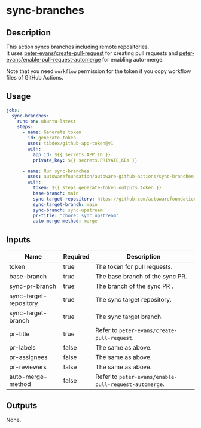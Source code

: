 # sync-branches

## Description

This action syncs branches including remote repositories.  
It uses [peter-evans/create-pull-request](https://github.com/peter-evans/create-pull-request/) for creating pull requests and [peter-evans/enable-pull-request-automerge](https://github.com/peter-evans/enable-pull-request-automerge) for enabling auto-merge.

Note that you need `workflow` permission for the token if you copy workflow files of GitHub Actions.

## Usage

```yaml
jobs:
  sync-branches:
    runs-on: ubuntu-latest
    steps:
      - name: Generate token
        id: generate-token
        uses: tibdex/github-app-token@v1
        with:
          app_id: ${{ secrets.APP_ID }}
          private_key: ${{ secrets.PRIVATE_KEY }}

      - name: Run sync-branches
        uses: autowarefoundation/autoware-github-actions/sync-branches@tier4/proposal
        with:
          token: ${{ steps.generate-token.outputs.token }}
          base-branch: main
          sync-target-repository: https://github.com/autowarefoundation/autoware.git
          sync-target-branch: main
          sync-branch: sync-upstream
          pr-title: "chore: sync upstream"
          auto-merge-method: merge
```

## Inputs

| Name                   | Required | Description                                           |
| ---------------------- | -------- | ----------------------------------------------------- |
| token                  | true     | The token for pull requests.                          |
| base-branch            | true     | The base branch of the sync PR.                       |
| sync-pr-branch         | true     | The branch of the sync PR .                           |
| sync-target-repository | true     | The sync target repository.                           |
| sync-target-branch     | true     | The sync target branch.                               |
| pr-title               | true     | Refer to `peter-evans/create-pull-request`.           |
| pr-labels              | false    | The same as above.                                    |
| pr-assignees           | false    | The same as above.                                    |
| pr-reviewers           | false    | The same as above.                                    |
| auto-merge-method      | false    | Refer to `peter-evans/enable-pull-request-automerge`. |

## Outputs

None.
